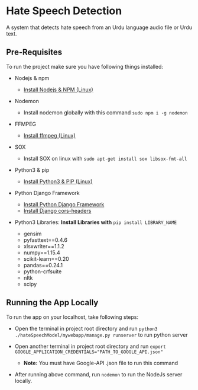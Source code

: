 # Hate Speech Detection
A system that detects hate speech from an Urdu language audio file or Urdu text.

## Pre-Requisites
To run the project make sure you have following things installed:

- Nodejs & npm
  - [Install Nodejs & NPM (Linux)](https://www.digitalocean.com/community/tutorials/how-to-install-node-js-on-ubuntu-18-04) 

- Nodemon
  - Install nodemon globally with this command ```sudo npm i -g nodemon```

- FFMPEG
  - [Install ffmpeg (Linux)](https://linuxize.com/post/how-to-install-ffmpeg-on-ubuntu-18-04/) 

- SOX
  - Install SOX on linux with ```sudo apt-get install sox libsox-fmt-all```

- Python3 & pip
  - [Install Python3 & PIP (Linux)](https://linuxize.com/post/how-to-install-pip-on-ubuntu-18.04/)

- Python Django Framework
  - [Install Python Django Framework](https://docs.djangoproject.com/en/2.2/topics/install/#installing-official-release)
  - [Install Django cors-headers](https://pypi.org/project/django-cors-headers/)

- Python3 Libraries:
  **Install Libraries with** ```pip install LIBRARY_NAME```
  - gensim
  - pyfasttext==0.4.6
  - xlsxwriter==1.1.2
  - numpy==1.15.4
  - scikit-learn==0.20
  - pandas==0.24.1
  - python-crfsuite
  - nltk
  - scipy

## Running the App Locally
To run the app on your localhost, take following steps:

- Open the terminal in project root directory and run ```python3 ./hateSpeechModel/mywebapp/manage.py runserver``` to run python server

- Open another terminal in project root directory and run ```export GOOGLE_APPLICATION_CREDENTIALS="PATH_TO_GOOGLE_API.json"```
  - **Note:** You must have Google-API .json file to run this command

- After running above command, run ```nodemon``` to run the NodeJs server locally.
